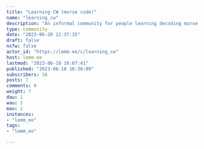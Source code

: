 ```yaml
---
title: "Learning CW (morse code)" 
name: "learning_cw"
description: "An informal community for people learning decoding morse code (sounds! not characters ...---......-)"
type: community
date: "2023-06-20 11:37:35"
draft: false
nsfw: false
actor_id: "https://lemm.ee/c/learning_cw"
host: lemm.ee
lastmod: "2023-06-18 16:07:41"
published: "2023-06-10 16:36:09"
subscribers: 16
posts: 7
comments: 0
weight: 7
dau: 1
wau: 2
mau: 2
instances:
- "lemm_ee"
tags: 
- "lemm_ee"

---
```

